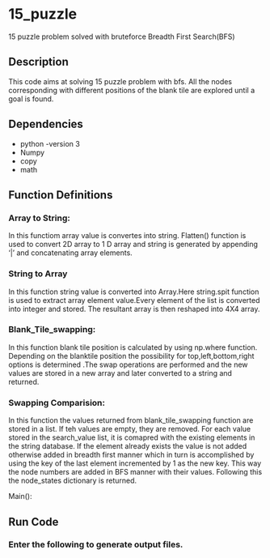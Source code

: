 # 15_puzzle
15 puzzle problem solved with bruteforce Breadth First Search(BFS)

## Description
This code aims at solving 15 puzzle problem with bfs. All the nodes corresponding with different positions of the blank tile are explored until a goal is found.

## Dependencies
* python -version 3
* Numpy
* copy
* math

## Function Definitions 
### Array to String: 
In this functiom array value is convertes into string. Flatten() function is used to convert 2D array to 1 D array and string is generated by appending ‘|’ and concatenating array elements. 
### String to Array
In this function string value is converted into Array.Here string.spit function is used to extract array element value.Every element of the list is converted into integer and stored. The resultant array is then reshaped into 4X4 array. 
### Blank_Tile_swapping: 
In this function blank tile position is calculated by using np.where function. Depending on the blanktile position the possibility for top,left,bottom,right options is determined .The swap operations are performed and the new values are stored in a new array and later converted to a string and returned. 
### Swapping Comparision: 
In this function the values returned from blank_tile_swapping function are stored in a list. If teh values are empty, they are removed. For each value stored in the search_value list, it is comapred with the existing elements in the string database. If the element already exists the value is not added otherwise added in breadth first manner which in turn is accomplished by using the key of the last element incremented by 1 as the new key. This way the node numbers are added in BFS manner with their values. Following this the node_states dictionary is returned. 

Main(): 




## Run Code

### Enter the following to generate output files.
